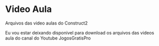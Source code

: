 # Video Aula
Arquivos das video aulas do Construct2

Eu vou estar deixando disponivel para download os arquivos das videos aula do canal do Youtube JogosGratisPro
